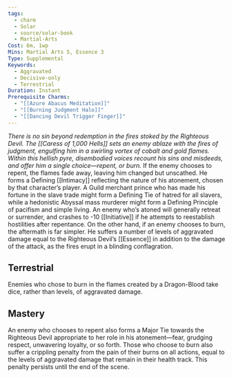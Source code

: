 ```yaml
---
tags:
  - charm
  - Solar
  - source/solar-book
  - Martial-Arts
Cost: 6m, 1wp
Mins: Martial Arts 5, Essence 3
Type: Supplemental
Keywords:
  - Aggravated
  - Decisive-only
  - Terrestrial
Duration: Instant
Prerequisite Charms:
  - "[[Azure Abacus Meditation]]"
  - "[[Burning Judgment Halo]]"
  - "[[Dancing Devil Trigger Finger]]"
---
```

*There is no sin beyond redemption in the fires stoked by the Righteous Devil. The [[Caress of 1,000 Hells]] sets an enemy ablaze with the fires of judgment, engulfing him in a swirling vortex of cobalt and gold flames. Within this hellish pyre, disembodied voices recount his sins and misdeeds, and offer him a single choice—repent, or burn.*
If the enemy chooses to repent, the flames fade away, leaving him changed but unscathed. He forms a Defining [[Intimacy]] reflecting the nature of his atonement, chosen by that character’s player. A Guild merchant prince who has made his fortune in the slave trade might form a Defining Tie of hatred for all slavers, while a hedonistic Abyssal mass murderer might form a Defining Principle of pacifism and simple living. An enemy who’s atoned will generally retreat or surrender, and crashes to -10 [[Initiative]] if he attempts to reestablish hostilities after repentance. 
On the other hand, if an enemy chooses to burn, the aftermath is far simpler. He suffers a number of levels of aggravated damage equal to the Righteous Devil’s [[Essence]] in addition to the damage of the attack, as the fires erupt in a blinding conflagration. 
## Terrestrial
Enemies who chose to burn in the flames created by a Dragon-Blood take dice, rather than levels, of aggravated damage. 
## Mastery
An enemy who chooses to repent also forms a Major Tie towards the Righteous Devil appropriate to her role in his atonement—fear, grudging respect, unwavering loyalty, or so forth. Those who choose to burn also suffer a crippling penalty from the pain of their burns on all actions, equal to the levels of aggravated damage that remain in their health track. This penalty persists until the end of the scene. 